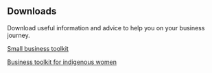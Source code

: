 ## Downloads
Download useful information and advice to help you on your business journey.

[Small business toolkit](http://toolkit.smallbiz.nsw.gov.au)

[Business toolkit for indigenous women](https://www.dss.gov.au/our-responsibilities/women/publications-articles/economic-independence/business-toolkit-for-indigenous-women-publication)

